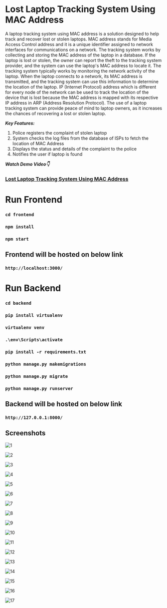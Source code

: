 # Lost Laptop Tracking System Using MAC Address

A laptop tracking system using MAC address is a solution designed to help track and recover lost or stolen laptops. MAC address stands for Media Access Control address and it is a unique identifier assigned to network interfaces for communications on a network. The tracking system works by collecting and storing the MAC address of the laptop in a database. If the laptop is lost or stolen, the owner can report the theft to the tracking system provider, and the system can use the laptop's MAC address to locate it. The tracking system typically works by monitoring the network activity of the laptop. When the laptop connects to a network, its MAC address is transmitted, and the tracking system can use this information to determine the location of the laptop. IP (Internet Protocol) address which is different for every node of the network can be used to track the location of the device that is lost because the MAC address is mapped with its respective IP address in ARP (Address Resolution Protocol). The use of a laptop tracking system can provide peace of mind to laptop owners, as it increases the chances of recovering a lost or stolen laptop.

***Key Features:***  

1. Police registers the complaint of stolen laptop
2. System checks the log files from the database of ISPs to fetch the location of MAC Address
3. Displays the status and details of the complaint to the police
4. Notifies the user if laptop is found

***Watch Demo Video👇***  
### [Lost Laptop Tracking System Using MAC Address](https://youtu.be/ek2cjYcEU-A?si=CdM4ev36mEkvhTky)

# Run Frontend

### `cd frontend`

### `npm install`

### `npm start`

## Frontend will be hosted on below link

### `http://localhost:3000/`

# Run Backend

### `cd backend`

### `pip install virtualenv`

### `virtualenv venv`

### `.\env\Scripts\activate`

### `pip install -r requirements.txt`

### `python manage.py makemigrations`

### `python manage.py migrate`

### `python manage.py runserver`

## Backend will be hosted on below link

### `http://127.0.0.1:8000/`

## Screenshots

![1](https://github.com/pillaiganeshmohan/Lost-Laptop-Tracking-System-Using-MAC-Address/assets/68379838/1cf667f2-774b-4c86-80ad-e3c42effb1b4)

![2](https://github.com/pillaiganeshmohan/Lost-Laptop-Tracking-System-Using-MAC-Address/assets/68379838/9acf4958-e0c4-4f7a-b040-2c1147e8ac08)

![3](https://github.com/pillaiganeshmohan/Lost-Laptop-Tracking-System-Using-MAC-Address/assets/68379838/d583c918-24fe-476e-a41f-7f4b30efea5b)

![4](https://github.com/pillaiganeshmohan/Lost-Laptop-Tracking-System-Using-MAC-Address/assets/68379838/0ee6b65e-34ff-45d0-ac57-bcc60e246af5)

![5](https://github.com/pillaiganeshmohan/Lost-Laptop-Tracking-System-Using-MAC-Address/assets/68379838/2fd17269-6e33-4c4d-bc6c-cb8ca2ac38fc)

![6](https://github.com/pillaiganeshmohan/Lost-Laptop-Tracking-System-Using-MAC-Address/assets/68379838/05d14b78-47f3-4eb1-ac87-73dff2b6dc59)

![7](https://github.com/pillaiganeshmohan/Lost-Laptop-Tracking-System-Using-MAC-Address/assets/68379838/77e45547-6f6a-44ea-a95d-55e2c6a13cda)

![8](https://github.com/pillaiganeshmohan/Lost-Laptop-Tracking-System-Using-MAC-Address/assets/68379838/2a9ed0ca-0f57-49e2-ba54-5e61252417ab)

![9](https://github.com/pillaiganeshmohan/Lost-Laptop-Tracking-System-Using-MAC-Address/assets/68379838/a439e731-0686-4af9-a369-7e8f3eae19c0)

![10](https://github.com/pillaiganeshmohan/Lost-Laptop-Tracking-System-Using-MAC-Address/assets/68379838/e2b20b63-cfb9-4388-a1a3-cfc9a1793ee1)

![11](https://github.com/pillaiganeshmohan/Lost-Laptop-Tracking-System-Using-MAC-Address/assets/68379838/897c1fcd-ef0a-4f81-87c2-92bd9b28e19c)

![12](https://github.com/pillaiganeshmohan/Lost-Laptop-Tracking-System-Using-MAC-Address/assets/68379838/7c240b8e-c7ae-4e22-be17-22595e39cded)

![13](https://github.com/pillaiganeshmohan/Lost-Laptop-Tracking-System-Using-MAC-Address/assets/68379838/53df0364-3eba-42bf-b228-f22782bf6bd7)

![14](https://github.com/pillaiganeshmohan/Lost-Laptop-Tracking-System-Using-MAC-Address/assets/68379838/7ee35d2c-5493-4225-985d-a0d23287fabd)

![15](https://github.com/pillaiganeshmohan/Lost-Laptop-Tracking-System-Using-MAC-Address/assets/68379838/540c29c7-0a82-4fe2-ad47-110afd57281d)

![16](https://github.com/pillaiganeshmohan/Lost-Laptop-Tracking-System-Using-MAC-Address/assets/68379838/e62a2409-0cbd-4e18-9b73-158aeb7730d8)

![17](https://github.com/pillaiganeshmohan/Lost-Laptop-Tracking-System-Using-MAC-Address/assets/68379838/f0484e46-73c4-4a62-a34c-3f664c06ceaa)

